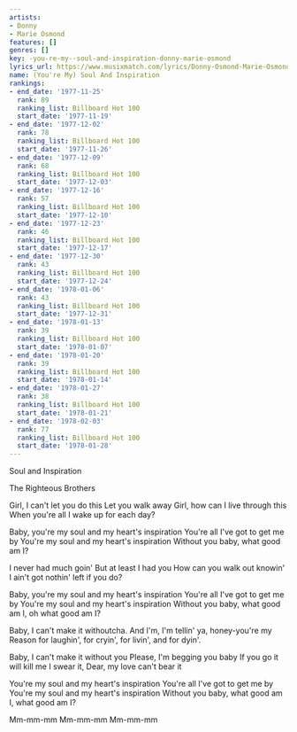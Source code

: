 ```yaml
---
artists:
- Donny
- Marie Osmond
features: []
genres: []
key: -you-re-my--soul-and-inspiration-donny-marie-osmond
lyrics_url: https://www.musixmatch.com/lyrics/Donny-Osmond-Marie-Osmond/You-re-My-Soul-and-Inspiration
name: (You're My) Soul And Inspiration
rankings:
- end_date: '1977-11-25'
  rank: 89
  ranking_list: Billboard Hot 100
  start_date: '1977-11-19'
- end_date: '1977-12-02'
  rank: 78
  ranking_list: Billboard Hot 100
  start_date: '1977-11-26'
- end_date: '1977-12-09'
  rank: 68
  ranking_list: Billboard Hot 100
  start_date: '1977-12-03'
- end_date: '1977-12-16'
  rank: 57
  ranking_list: Billboard Hot 100
  start_date: '1977-12-10'
- end_date: '1977-12-23'
  rank: 46
  ranking_list: Billboard Hot 100
  start_date: '1977-12-17'
- end_date: '1977-12-30'
  rank: 43
  ranking_list: Billboard Hot 100
  start_date: '1977-12-24'
- end_date: '1978-01-06'
  rank: 43
  ranking_list: Billboard Hot 100
  start_date: '1977-12-31'
- end_date: '1978-01-13'
  rank: 39
  ranking_list: Billboard Hot 100
  start_date: '1978-01-07'
- end_date: '1978-01-20'
  rank: 39
  ranking_list: Billboard Hot 100
  start_date: '1978-01-14'
- end_date: '1978-01-27'
  rank: 38
  ranking_list: Billboard Hot 100
  start_date: '1978-01-21'
- end_date: '1978-02-03'
  rank: 77
  ranking_list: Billboard Hot 100
  start_date: '1978-01-28'
---
```

Soul and Inspiration

The Righteous Brothers

Girl, I can't let you do this
Let you walk away
Girl, how can I live through this
When you're all I wake up for each day?

Baby, you're my soul and my heart's inspiration
You're all I've got to get me by
You're my soul and my heart's inspiration
Without you baby, what good am I?

I never had much goin'
But at least I had you
How can you walk out knowin'
I ain't got nothin' left if you do?

Baby, you're my soul and my heart's inspiration
You're all I've got to get me by
You're my soul and my heart's inspiration
Without you baby, what good am I, oh what good am I?

Baby, I can't make it withoutcha.
And I'm, I'm tellin' ya, honey-you're my
Reason for laughin', for cryin', for livin', and for dyin'.

Baby, I can't make it without you
Please, I'm begging you baby
If you go it will kill me
I swear it, Dear, my love can't bear it

You're my soul and my heart's inspiration
You're all I've got to get me by
You're my soul and my heart's inspiration
Without you baby, what good am I, what good am I?

Mm-mm-mm Mm-mm-mm
Mm-mm-mm
